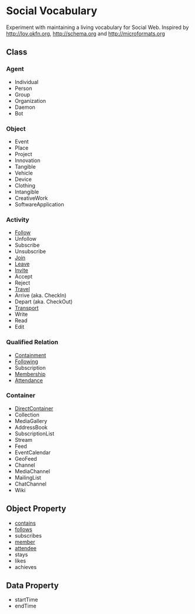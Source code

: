 # Social Vocabulary
Experiment with maintaining a living vocabulary for Social Web.
Inspired by http://lov.okfn.org, http://schema.org and http://microformats.org

## Class

### Agent

* Individual
 * Person
* Group
 * Organization
* Daemon
 * Bot

### Object

* Event
* Place
* Project
 * Innovation
* Tangible
 * Vehicle
 * Device
 * Clothing
* Intangible
 * CreativeWork
* SoftwareApplication

### Activity

* [Follow](activity/Follow)
* Unfollow
* Subscribe
* Unsubscribe
* [Join](activity/Join)
* [Leave](activity/Leave)
* [Invite](activity/Invite)
* Accept
* Reject
* [Travel](activity/Travel)
* Arrive (aka. CheckIn)
* Depart (aka. CheckOut)
* [Transport](activity/Transport)
* Write
* Read
* Edit

### Qualified Relation
* [Containment](qualified-relation/Containment)
* [Following](qualified-relation/Following)
* Subscription
* [Membership](qualified-relation/Membership)
* [Attendance](qualified-relation/Attendance)

### Container

* [DirectContainer](container/DirectContainer)
* Collection
 * MediaGallery
 * AddressBook
 * SubscriptionList
* Stream
* Feed
 * EventCalendar
 * GeoFeed
* Channel
 * MediaChannel
 * MailingList
 * ChatChannel
* Wiki

## Object Property

* [contains](property/contains)
* [follows](property/follows)
* subscribes
* [member](property/member)
* [attendee](property/attendee)
* stays
* likes
* achieves

## Data Property

* startTime
* endTime
